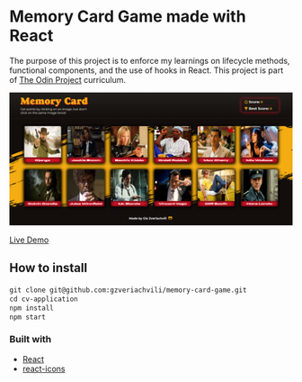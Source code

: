 # Memory Card Game made with React

The purpose of this project is to enforce my learnings on lifecycle methods, functional components, and the use of hooks in React.
This project is part of [The Odin Project](https://www.theodinproject.com) curriculum.

![Preview Image](./src/assets/img/preview.png)

[Live Demo](https://www.theodinproject.com)

## How to install

```
git clone git@github.com:gzveriachvili/memory-card-game.git
cd cv-application
npm install
npm start
```

### Built with

- [React](https://reactjs.org/)
- [react-icons](https://www.npmjs.com/package/react-icons)
